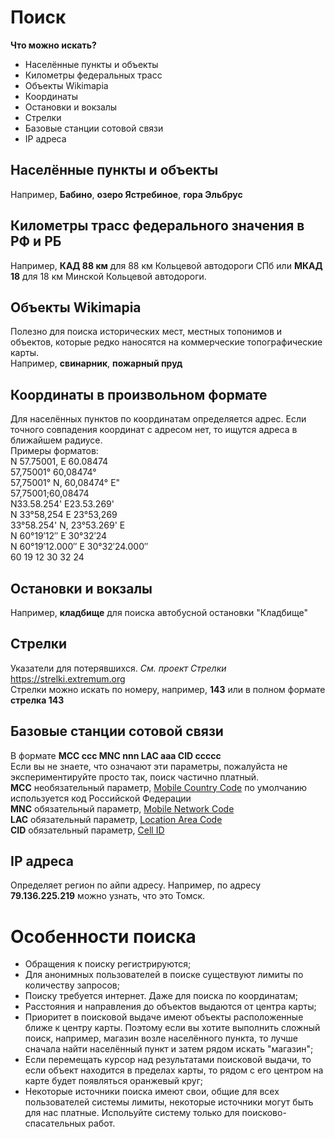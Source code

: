 # Поиск
**Что можно искать?**  
- Населённые пункты и объекты
- Километры федеральных трасс 
- Объекты Wikimapia
- Координаты 
- Остановки и вокзалы  
- Стрелки
- Базовые станции сотовой связи
- IP адреса

## Населённые пункты и объекты
Например, **Бабино**, **озеро Ястребиное**, **гора Эльбрус**

## Километры трасс федерального значения в РФ и РБ
Например, **КАД 88 км** для 88 км Кольцевой автодороги СПб или **МКАД 18** для 18 км Минской Кольцевой автодороги.

## Объекты Wikimapia
Полезно для поиска исторических мест, местных топонимов и объектов, которые редко наносятся на коммерческие топографические карты.  
Например, **свинарник**, **пожарный пруд**

## Координаты в произвольном формате
Для населённых пунктов по координатам определяется адрес. Если точного совпадения координат с адресом нет, то ищутся адреса в ближайшем радиусе.   
Примеры форматов:  
N 57.75001, E 60.08474  
57,75001° 60,08474°  
57,75001° N, 60,08474° E"  
57,75001;60,08474  
N33.58.254' E23.53.269'  
N 33°58,254 E 23°53,269  
33°58.254' N, 23°53.269' E  
N 60°19′12″ E 30°32′24  
N 60°19′12.000″ E 30°32′24.000″  
60 19 12 30 32 24  

## Остановки и вокзалы
Например, **кладбище** для поиска автобусной остановки "Кладбище"

## Стрелки  
Указатели для потерявшихся. _См. проект Стрелки_ https://strelki.extremum.org  
Стрелки можно искать по номеру, например, **143** или в полном формате **стрелка 143**

## Базовые станции сотовой связи 
В формате **MCC ccc MNC nnn LAC aaa CID ccccc**  
Если вы не знаете, что означают эти параметры, пожалуйста не экспериментируйте просто так, поиск частично платный.  
**MCC** необязательный параметр, [Mobile Country Code](https://ru.wikipedia.org/wiki/Mobile_Country_Code) по умолчанию используется код Российской Федерации  
**MNC** обязательный параметр, [Mobile Network Code](https://ru.wikipedia.org/wiki/MNC)  
**LAC** обязательный параметр, [Location Area Code](https://ru.wikipedia.org/wiki/LAI)  
**CID** обязательный параметр, [Cell ID](https://en.wikipedia.org/wiki/GSM_Cell_ID)

## IP адреса
Определяет регион по айпи адресу. Например, по адресу **79.136.225.219** можно узнать, что это Томск.
# Особенности поиска
- Обращения к поиску регистрируются;
- Для анонимных пользователей в поиске существуют лимиты по количеству запросов;
- Поиску требуется интернет. Даже для поиска по координатам;
- Расстояния и направления до объектов выдаются от центра карты;
- Приоритет в поисковой выдаче имеют объекты расположенные ближе к центру карты. Поэтому если вы хотите выполнить сложный поиск, например, магазин возле населённого пункта, то лучше сначала найти населённый пункт и затем рядом искать "магазин";
- Если перемещать курсор над результатами поисковой выдачи, то если объект находится в пределах карты, то рядом с его центром на карте будет появляться оранжевый круг;
- Некоторые источники поиска имеют свои, общие для всех пользователей системы лимиты, некоторые источники могут быть для нас платные. Испольуйте систему только для поисково-спасательных работ.
